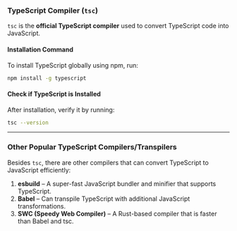 ### **TypeScript Compiler (`tsc`)**  

`tsc` is the **official TypeScript compiler** used to convert TypeScript code into JavaScript.  

#### **Installation Command**  
To install TypeScript globally using npm, run:  
```bash
npm install -g typescript
```

#### **Check if TypeScript is Installed**  
After installation, verify it by running:  
```bash
tsc --version
```

---

### **Other Popular TypeScript Compilers/Transpilers**  
Besides `tsc`, there are other compilers that can convert TypeScript to JavaScript efficiently:  
1. **esbuild** – A super-fast JavaScript bundler and minifier that supports TypeScript.  
2. **Babel** – Can transpile TypeScript with additional JavaScript transformations.  
3. **SWC (Speedy Web Compiler)** – A Rust-based compiler that is faster than Babel and tsc.  


